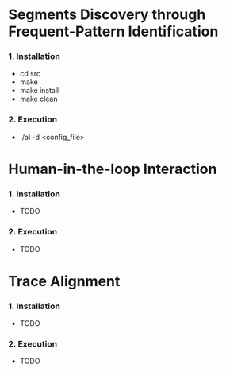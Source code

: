 # Segments Discovery through Frequent-Pattern Identification

### 1. **Installation**
- cd src
- make
- make install
- make clean

### 2. **Execution**
- ./al -d <config_file>

# Human-in-the-loop Interaction

### 1. **Installation**
- TODO

### 2. **Execution**
- TODO


# Trace Alignment

### 1. **Installation**
- TODO

### 2. **Execution**
- TODO







